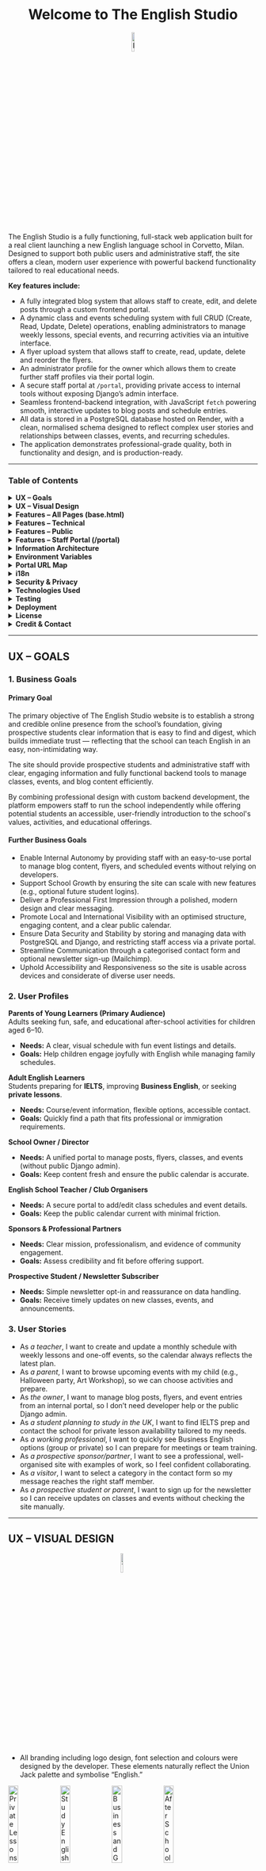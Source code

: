 <h1 align="center"> Welcome to The English Studio </h1>
<p align="center">
  <img src="staticfiles/compressed/logofull.webp" alt="Learn English with The English Studio" width="10%" style="margin: 0 auto; display: block;"/>
</p>

The English Studio is a fully functioning, full-stack web application built for a real client launching a new English language school in Corvetto, Milan. Designed to support both public users and administrative staff, the site offers a clean, modern user experience with powerful backend functionality tailored to real educational needs.

**Key features include:**
- A fully integrated blog system that allows staff to create, edit, and delete posts through a custom frontend portal.
- A dynamic class and events scheduling system with full CRUD (Create, Read, Update, Delete) operations, enabling administrators to manage weekly lessons, special events, and recurring activities via an intuitive interface.
- A flyer upload system that allows staff to create, read, update, delete and reorder the flyers.
- An administrator profile for the owner which allows them to create further staff profiles via their portal login.
- A secure staff portal at `/portal`, providing private access to internal tools without exposing Django’s admin interface.
- Seamless frontend-backend integration, with JavaScript `fetch` powering smooth, interactive updates to blog posts and schedule entries.
- All data is stored in a PostgreSQL database hosted on Render, with a clean, normalised schema designed to reflect complex user stories and relationships between classes, events, and recurring schedules.
- The application demonstrates professional-grade quality, both in functionality and design, and is production-ready.

---

### Table of Contents

<details><summary><strong>UX – Goals</strong></summary>

- Business Goals
  - Primary Goal
  - Further Business Goals
- User Profiles
- User Stories
</details>

<details><summary><strong>UX – Visual Design</strong></summary>

- Fonts & Colours
- Wireframes 
</details>

<details><summary><strong>Features – All Pages (base.html)</strong></summary>

- Navbar
- Footer
</details>

<details><summary><strong>Features – Technical</strong></summary>

- Language Switching
- Custom form handling
- Environment variables
- Media handling
- Security
- Deployment
- Custom Recurrence Logic
</details>

<details><summary><strong>Features – Public</strong></summary>

- Homepage (index.html)
- Blog (blog_list.html / blog_detail.html)
- Interactive Schedule Calendar (calendar.html)
- Contact Form with Mailchimp Integration (contact.html)
</details>

<details><summary><strong>Features – Staff Portal (/portal)</strong></summary>

- Login Page (portal/login)
- Dashboard (portal)
- Blog Post Management
- Schedule Management
- Upcoming Events Flyers Management
- User Management
</details>

<details><summary><strong>Information Architecture</strong></summary>

- Database Structure
- Database Models
  - Class
  - Event
  - BlogPost
  - Flyer
</details>

<details><summary><strong>Environment Variables</strong></summary></details>

<details><summary><strong>Portal URL Map</strong></summary></details>

<details><summary><strong>i18n</strong></summary></details>

<details><summary><strong>Security & Privacy</strong></summary></details>

<details><summary><strong>Technologies Used</strong></summary>

- Languages
- Frameworks
- Django / Python Packages
- Third-Party Services
- Database
- Deployment & Dev Tools
</details>

<details><summary><strong>Testing</strong></summary>

- About Testing
- Validation
- Mobile & Desktop Testing
- Manual Testing
- User Story Testing
- Bugs
</details>

<details><summary><strong>Deployment</strong></summary>

- Local Development
- Production (Render)
</details>

<details><summary><strong>License</strong></summary></details>

<details><summary><strong>Credit & Contact</strong></summary></details>

---

<h2>UX – GOALS</h2>

<h3>1. Business Goals</h3>

<h4>Primary Goal</h4>

The primary objective of The English Studio website is to establish a strong and credible online presence from the school’s foundation, giving prospective students clear information that is easy to find and digest, which builds immediate trust — reflecting that the school can teach English in an easy, non-intimidating way.

The site should provide prospective students and administrative staff with clear, engaging information and fully functional backend tools to manage classes, events, and blog content efficiently.

By combining professional design with custom backend development, the platform empowers staff to run the school independently while offering potential students an accessible, user-friendly introduction to the school's values, activities, and educational offerings.

<h4>Further Business Goals</h4>

- Enable Internal Autonomy by providing staff with an easy-to-use portal to manage blog content, flyers, and scheduled events without relying on developers.
- Support School Growth by ensuring the site can scale with new features (e.g., optional future student logins).
- Deliver a Professional First Impression through a polished, modern design and clear messaging.
- Promote Local and International Visibility with an optimised structure, engaging content, and a clear public calendar.
- Ensure Data Security and Stability by storing and managing data with PostgreSQL and Django, and restricting staff access via a private portal.
- Streamline Communication through a categorised contact form and optional newsletter sign-up (Mailchimp).
- Uphold Accessibility and Responsiveness so the site is usable across devices and considerate of diverse user needs.

<h3>2. User Profiles</h3>

**Parents of Young Learners (Primary Audience)**  
Adults seeking fun, safe, and educational after-school activities for children aged 6–10.  
- **Needs:** A clear, visual schedule with fun event listings and details.  
- **Goals:** Help children engage joyfully with English while managing family schedules.

**Adult English Learners**  
Students preparing for **IELTS**, improving **Business English**, or seeking **private lessons**.  
- **Needs:** Course/event information, flexible options, accessible contact.  
- **Goals:** Quickly find a path that fits professional or immigration requirements.

**School Owner / Director**  
- **Needs:** A unified portal to manage posts, flyers, classes, and events (without public Django admin).  
- **Goals:** Keep content fresh and ensure the public calendar is accurate.

**English School Teacher / Club Organisers**  
- **Needs:** A secure portal to add/edit class schedules and event details.  
- **Goals:** Keep the public calendar current with minimal friction.

**Sponsors & Professional Partners**  
- **Needs:** Clear mission, professionalism, and evidence of community engagement.  
- **Goals:** Assess credibility and fit before offering support.

**Prospective Student / Newsletter Subscriber**  
- **Needs:** Simple newsletter opt-in and reassurance on data handling.  
- **Goals:** Receive timely updates on new classes, events, and announcements.

<h3>3. User Stories</h3>

- As *a teacher*, I want to create and update a monthly schedule with weekly lessons and one-off events, so the calendar always reflects the latest plan.  
- As *a parent*, I want to browse upcoming events with my child (e.g., Halloween party, Art Workshop), so we can choose activities and prepare.  
- As *the owner*, I want to manage blog posts, flyers, and event entries from an internal portal, so I don’t need developer help or the public Django admin.  
- As *a student planning to study in the UK*, I want to find IELTS prep and contact the school for private lesson availability tailored to my needs.  
- As *a working professional*, I want to quickly see Business English options (group or private) so I can prepare for meetings or team training.  
- As *a prospective sponsor/partner*, I want to see a professional, well-organised site with examples of work, so I feel confident collaborating.  
- As *a visitor*, I want to select a category in the contact form so my message reaches the right staff member.  
- As *a prospective student or parent*, I want to sign up for the newsletter so I can receive updates on classes and events without checking the site manually.

---

<h2> UX – VISUAL DESIGN </h2>

<p>
  <img src="staticfiles/compressed/logofull.webp" alt="The English Studio Logo" width="10%" style="margin: 0 auto; display: block;"/>
</p>

- All branding including logo design, font selection and colours were designed by the developer. These elements naturally reflect the Union Jack palette and symbolise “English.”

<p>
  <img src="main/static/compressed/privatelessons.webp" width="20%" alt="Private Lessons"/> 
  <img src="main/static/compressed/studyenglish.webp" width="20%" alt="Study English"/> 
  <img src="main/static/compressed/businessandgeneral.webp" width="20%" alt="Business and General English"/> 
  <img src="main/static/compressed/afterschoolclub.webp" width="20%" alt="After School Club"/>
</p>

Carousel images were rendered by the developer to fit the professional academic feel of the site using OpenAI prompts matching the four class styles: private lessons, after school club, test prep, and business English.

Icons used in the “WHAT WE OFFER” section reference the brand to create descriptive symbols that complement the logo and reinforce brand identity.

<p>
  <img src="main/static/compressed/apple.webp" style="height: 200px;" alt="Apple Icon"/> 
  <img src="main/static/compressed/balloons.webp" style="height: 200px;" alt="Balloons Icon"/> 
  <img src="main/static/compressed/book.webp" style="height: 200px;" alt="Book Icon"/> 
  <img src="main/static/compressed/chat.webp" style="height: 200px;" alt="Chat Icon"/> 
  <img src="main/static/compressed/crafts.webp" style="height: 200px;" alt="Crafts Icon"/> 
  <img src="main/static/compressed/rosette.webp" style="height: 200px;" alt="Rosette Icon"/>
</p>

<h3>FONTS & COLOURS</h3>

- The `primaryfont` is **Archivo Black** (from the logo).  
- The body font is **Cabin**, a smart, minimal sans-serif.

Navy (text): `#37376B`
Red (accents): `#B30000`
Off-white (bg): `#fdfbf6`


The navy/red are slightly muted to feel professional; the off-white background softens the overall feel (book-page vibe).


<details><summary>WIREFRAMES</summary>

  | Page                    | Rough Sketch                                                                                   |
| ----------------------- | ------------------------------------------------------------------------------------------------ |
| blog/blog_detail.html   | <img src="readmefiles/blog_detail.JPG" width="250"/>                                             |
| blog/blog_list.html     | <img src="readmefiles/blog_list.JPG" width="250"/>                                          |
| blog/form.html          | <img src="readmefiles/form.JPG" width="250"/>                                                    |
| blog/list.html          | <img src="readmefiles/list.JPG" width="250"/>                                                    |
| contact.html            | <img src="readmefiles/contact.JPG" width="250"/>                                                 |
| flyers/flyer_form.html  | <img src="readmefiles/flyer_form.JPG" width="250"/>                                              |
| flyers/flyers_list.html | <img src="readmefiles/flyers_list.JPG" width="250"/>                                             |
| flyers/reorder.html     | I did not draw a wireframe for this; I just assumed I would use a drag and drop list             |
| index.html              | <img src="readmefiles/index1.JPG" width="250"/> <img src="readmefiles/index2.JPG" width="250"/>  |
| portal/create_user.html | <img src="readmefiles/create_user.JPG" width="250"/>                                             |
| portal/dashboard.html   | <img src="readmefiles/dashboard.JPG" width="250"/>                                               |
| portal/login.html       | <img src="readmefiles/login.JPG" width="250"/>                                                   |
| portal/user_list.html   | <img src="readmefiles/user_list.JPG" width="250"/>                                               |
| schedule/calendar.html  | <img src="readmefiles/calendar.JPG" width="250"/>                                                |
| schedule/event_list.html| <img src="readmefiles/event_list.JPG" width="250"/>                                              |


</details>

---

<h2> FEATURES – ALL PAGES (loaded by base.html) </h2>

All pages feature a responsive navbar and footer.

<h3>1. Navbar</h3>

<div style="display: flex; align-items: flex-start; gap: 24px; flex-wrap: wrap;">
  <img src="readmefiles/navbarphone.jpg" alt="Navbar Phone" style="max-width: 220px; width: 100%; border-radius: 8px; margin-bottom: 12px; flex-shrink: 0;">
  <img src="readmefiles/navbardesktop.jpg" alt="Navbar Desktop" style="max-width: 800px; width: 100%; border-radius: 8px; margin-bottom: 12px; flex-shrink: 0;">
</div>

- Look & feel: super minimal, lots of breathing room. Off-white background, navy text, red accent. Brand-first.  
- Desktop: round logo on the left; right-aligned uppercase links — **ABOUT · SCHEDULE · BLOG · CONTACT**; GB/IT flags far right.  
- Mobile: right-side overlay menu; links stack vertically; hamburger morphs to a red **X** close button; flags inside the menu.  
- Hierarchy: logo → primary links → language.

<h3>2. Footer</h3>

<div style="display: flex; align-items: flex-start; gap: 24px; flex-wrap: wrap;">
  <img src="readmefiles/footerphone.jpg" alt="Footer Phone" style="max-width: 220px; width: 100%; border-radius: 8px; margin-bottom: 12px; flex-shrink: 0;">
  <img src="readmefiles/footerdesktop.jpg" alt="Footer Desktop" style="max-width: 800px; width: 100%; border-radius: 8px; margin-bottom: 12px; flex-shrink: 0;">
</div>

- Solid navy panel with a thin red top border. White text; red “FOLLOW US ON” accent.  
- Desktop: three columns — (1) logo; (2) address + socials + legal; (3) quick links.  
- Mobile: everything centers and stacks; quick links become a single row; legal/meta at the bottom.

---

<h2> FEATURES – TECHNICAL </h2>

1. **Language Switching:** i18n enabled; English/Italian with locale prefixes.  
2. **Custom form handling:** Blog and schedule use Django forms + `fetch` for smooth UX.  
3. **Environment variables:** Sensitive settings via `.env` only.  
4. **Media handling:** Cloudinary for images/video.  
5. **Security:** Portal routes protected from public access.  
6. **Deployment:** Render (web service + Postgres).  
7. **Custom Recurrence Logic:** Datetime/calendar logic for recurring events with exceptions.

---

<h2> FEATURES – PUBLIC </h2>

<h3>1. Homepage (index.html)</h3>

<p>
  <img src="readmefiles/devicetesting/public/index.html/Macbook-Air-theenglishstudiocorvetto.com.png" style="max-width: 300px; border-radius: 8px;">
  <img src="readmefiles/devicetesting/public/index.html/Macbook-Air-theenglishstudiocorvetto.com (1).png" style="max-width: 300px; border-radius: 8px;">
  <img src="readmefiles/devicetesting/public/index.html/Macbook-Air-theenglishstudiocorvetto.com (2).png" style="max-width: 300px; border-radius: 8px;">
  <img src="readmefiles/devicetesting/public/index.html/Macbook-Air-theenglishstudiocorvetto.com (3).png" style="max-width: 300px; border-radius: 8px;">
</p>

- Professionally designed landing page with hero carousel; overlay headings and CTA link to “WHAT WE OFFER.”  
- “Learn English with Leanne” introduces the teacher to build trust; signature adds a personal touch.  
- Class selection with custom icons complements the information and reinforces branding.  
- All homepage content is bilingual (EN/IT) via the flags in the navbar.

<h3>2. Blog (blog_list.html / blog_detail.html)</h3>

<p>
  <img src="readmefiles/devicetesting/public/blog/blog_list.html/Macbook-Air-theenglishstudiocorvetto.com (5).png" style="max-width: 300px; border-radius: 8px;">
  <img src="readmefiles/devicetesting/public/blog/blog_detail.html/Macbook-Air-theenglishstudiocorvetto.com (6).png" style="max-width: 300px; border-radius: 8px;">
</p>

- Blog list shows feature image, title, and date per post (card layout).  
- Detail page enlarges the image and presents content; video supported.  
- Prev/Next navigation and a button back to the list.  
- SEO-friendly slugs.  
- Fully bilingual content.

<h3>3. Interactive Schedule Calendar (calendar.html)</h3>

<p>
  <img src="readmefiles/devicetesting/public/calendar.html/Macbook-Air-theenglishstudiocorvetto.com (5).png" style="max-width: 300px; border-radius: 8px;">
  <img src="readmefiles/devicetesting/public/calendar.html/Macbook-Air-theenglishstudiocorvetto.com (6).png" style="max-width: 300px; border-radius: 8px;">
</p>

- Custom calendar view via **SCHEDULE**.  
- Emoji icons represent different classes/events; tooltips show details (multiple events listed together).  
- Month switching for past/future planning.

<h3>4. Contact Form with Mailchimp Integration (contact.html)</h3>

<p>
  <img src="readmefiles/devicetesting/public/contact.html/Macbook-Air-theenglishstudiocorvetto.com (5).png" style="max-width: 300px; border-radius: 8px;">
</p>

- Accessible form: name, email, phone, subject, message.  
- Emails sent with `reply_to` headers to the school address.  
- Optional newsletter opt-in (Mailchimp).  
- Google Maps API with custom branded pin.

---

<h2> FEATURES – STAFF PORTAL (/portal)</h2>

<h3>1. Login Page (portal/login)</h3>

<p>
  <img src="readmefiles/devicetesting/staff/portal/login.html/Macbook-Air-theenglishstudiocorvetto.com (5).png" style="max-width: 300px; border-radius: 8px;">
</p>

- Secure login via Django auth; custom UI; redirects to dashboard on success.

<h3>2. Dashboard (portal)</h3>

<p>
  <img src="readmefiles/devicetesting/staff/portal/dashboard.html/Macbook-Air-theenglishstudiocorvetto.com (7).png" style="max-width: 300px; border-radius: 8px;">
</p>

- Central hub for blog and schedule management with quick links.

<h3>3. Blog Post Management</h3>

<p>
  <img src="readmefiles/devicetesting/staff/portal/blog/form.html/Macbook-Air-theenglishstudiocorvetto.com (9).png" style="max-width: 300px; border-radius: 8px;">
  <img src="readmefiles/devicetesting/staff/portal/blog/list.html/Macbook-Air-theenglishstudiocorvetto.com (8).png" style="max-width: 300px; border-radius: 8px;">
  <img src="readmefiles/devicetesting/staff/portal/blog/confirm_delete.html/Macbook-Air-theenglishstudiocorvetto.com (10).png" style="max-width: 300px; border-radius: 8px;">
</p>

Staff can:
- Create bilingual posts (EN/IT).  
- Upload images/video to Cloudinary.  
- Edit, delete, backdate, toggle status (draft/published).  
- JS `fetch` for smooth saves.

<h3>4. Schedule Management</h3>

<p>
  <img src="readmefiles/devicetesting/staff/portal/event_list.html/Macbook-Air-theenglishstudiocorvetto.com (5).png" style="max-width: 300px; border-radius: 8px;">
  <img src="readmefiles/devicetesting/staff/portal/event_list.html/Macbook-Air-theenglishstudiocorvetto.com (6).png" style="max-width: 300px; border-radius: 8px;">
</p>

- Full CRUD for **Classes** (name + emoji; bilingual) and **Events** (time slots linked to classes).  
- Recurrence options: one-time, weekly, biweekly, monthly, custom days; with **exception dates**.  
- Validation to prevent bad date/time ranges.

<h3>5. Upcoming Events Flyers Management</h3>

<p>
  <img src="readmefiles/devicetesting/staff/portal/flyers/flyer_form.html/Macbook-Air-theenglishstudiocorvetto.com (5).png" style="max-width: 300px; border-radius: 8px;">
  <img src="readmefiles/devicetesting/staff/portal/flyers/flyers_list.html/Macbook-Air-theenglishstudiocorvetto.com (7).png" style="max-width: 300px; border-radius: 8px;">
  <img src="readmefiles/devicetesting/staff/portal/flyers/reorder.html/Macbook-Air-theenglishstudiocorvetto.com (5).png" style="max-width: 300px; border-radius: 8px;">
</p>

Staff can:
- Create flyers with bilingual fields (EN/IT).  
- Upload flyer images (and optional PDFs, if enabled).  
- Reorder flyers via `sort_order` for homepage sequence.  
- Edit or delete flyers.

<h3>6. User Management</h3>

- Create/delete users, reset passwords, assign roles/permissions (staff/superuser).  
- Owner-created users can reset their own password via the portal login.  
- No public Django admin exposure.

---

<h2> INFORMATION ARCHITECTURE </h2>

<h3>1. Database Structure</h3>

The following ERD visualises relationships between the models.

![ERD](readmefiles/erd.png)

**Key relationships**
- Each **Event** belongs to a **Class** (`ForeignKey`).  
- Events support **recurrence** with **exception dates** and optional **repeat-until**.  
- **BlogPost** is multilingual and authored by a Django **User**.  
- **Flyer** stores bilingual text and uses `sort_order` for manual homepage ordering.

Primary custom models: **Class**, **Event**, **BlogPost**, **Flyer**.

<h3>2. Database Models</h3>

### Class

| Field        | Type        | Notes |
|--------------|-------------|-------|
| `name_en`    | `CharField` | English name (required) |
| `name_it`    | `CharField` | Italian name (optional) |
| `emoji`      | `CharField` | Single emoji used in calendar/tooltips |
| `__str__()`  | method      | Readable label (emoji + name) |

### Event

| Field                   | Type                           | Notes |
|-------------------------|--------------------------------|-------|
| `class_instance`        | `ForeignKey(Class)`            | `on_delete=CASCADE` |
| `date`                  | `DateField`                    | Anchor date for one-offs/first occurrence |
| `start_time`            | `TimeField`                    | Local start |
| `end_time`              | `TimeField`                    | Local end |
| `recurrence`            | `CharField(choices)`           | `none`, `weekly`, `biweekly`, `monthly`, `custom_days` |
| `days_of_week`          | `CharField`                    | Comma list when `recurrence="custom_days"` (e.g., `Mon,Wed,Fri`) |
| `repeat_until`          | `DateField(null=True)`         | Optional final date |
| `recurrence_exceptions` | `ArrayField(Date)` / `JSONField` | Dates to skip (Postgres) |
| `__str__()`             | method                         | Readable summary |

**Indexes / performance (recommended)**
- Composite `(date, class_instance)` for calendar queries.  
- Partial index for future events: `WHERE date >= CURRENT_DATE`.

### BlogPost

| Field              | Type                        | Notes |
|--------------------|-----------------------------|-------|
| `title_en`         | `CharField`                 | English title |
| `title_it`         | `CharField`                 | Italian title (optional) |
| `slug`             | `SlugField(unique)`         | Used in URLs |
| `body_en`          | rich text (`TextField`/editor) | English content |
| `body_it`          | rich text                   | Optional Italian content |
| `featured_image`   | `ImageField`                | Cloud-hosted header image |
| `video`            | optional media field        | Optional |
| `author`           | `ForeignKey(User)`          | Post author |
| `status`           | `CharField`                 | Draft / Published |
| `created_at`       | `DateTimeField`             | Auto timestamp |
| `updated_at`       | `DateTimeField`             | Auto timestamp |
| `published_at`     | `DateTimeField`             | Controls visibility/order |
| `get_absolute_url()` | method                    | Returns `/blog/<slug>/` |

> The list template uses `featured_image`, `title_en/it`, `published_at`, and `slug`.

### Flyer

```python
class Flyer(models.Model):
    title_en = models.CharField(max_length=200)
    title_it = models.CharField(max_length=200, blank=True, default="")
    description_en = models.TextField(blank=True, default="")
    description_it = models.TextField(blank=True, default="")
    extra_info_en = models.CharField(max_length=255, blank=True, default="")
    extra_info_it = models.CharField(max_length=255, blank=True, default="")
    image = models.ImageField(upload_to="flyers/", blank=True, default="")
    event_date = models.DateField(blank=True, null=True)
    sort_order = models.PositiveIntegerField(default=0, db_index=True)
    created_at = models.DateTimeField(default=timezone.now, editable=False)

    class Meta:
        ordering = ["sort_order", "event_date", "id"]
```
| Field            | Type                   | Notes                                          |
| ---------------- | ---------------------- | ---------------------------------------------- |
| `title_en`       | `CharField(200)`       | Required                                       |
| `title_it`       | `CharField(200)`       | Optional                                       |
| `description_en` | `TextField`            | Optional                                       |
| `description_it` | `TextField`            | Optional                                       |
| `extra_info_en`  | `CharField(255)`       | Optional (short blurb)                         |
| `extra_info_it`  | `CharField(255)`       | Optional (short blurb)                         |
| `image`          | `ImageField`           | Stored under `flyers/` (cloud storage backend) |
| `event_date`     | `DateField(null=True)` | Optional                                       |
| `sort_order`     | `PositiveIntegerField` | **Indexed**; drag/drop order                   |
| `created_at`     | `DateTimeField`        | Audit                                          |
| `__str__()`      | method                 | Title fallback                                 |
| `Meta.ordering`  | —                      | `["sort_order","event_date","id"]`             |

Internationalisation (i18n) pattern

* Parallel EN/IT fields in models (e.g., title_en / title_it).
* Templates resolve via LANGUAGE_CODE.
* Simple queries; no translation tables.

| Key                      | Required | Example                                                       | Purpose                            |
| ------------------------ | -------- | ------------------------------------------------------------- | ---------------------------------- |
| `SECRET_KEY`             | ✅        | `django-insecure-…`                                           | Django crypto/signing key.         |
| `DEBUG`                  | ✅        | `False`                                                       | Never `True` in production.        |
| `ALLOWED_HOSTS`          | ✅        | `theenglishstudiocorvetto.com,.onrender.com`                  | Comma-separated hostnames.         |
| `CSRF_TRUSTED_ORIGINS`   | ✅        | `https://theenglishstudiocorvetto.com,https://*.onrender.com` | CSRF origin safelist.              |
| `DATABASE_URL`           | ✅        | `postgres://…`                                                | Render Postgres connection string. |
| `CLOUDINARY_URL`         | ✅        | `cloudinary://…`                                              | Media storage backend.             |
| `GOOGLE_MAPS_API_KEY`    | ✅        | `AIza…`                                                       | Contact page map loader.           |
| `MAILCHIMP_API_KEY`      | ⬜        | `usX-…`                                                       | Newsletter opt-in.                 |
| `MAILCHIMP_LIST_ID`      | ⬜        | `abcd1234`                                                    | Audience ID.                       |
| `DJANGO_SETTINGS_MODULE` | ⬜        | `the_english_studio.settings`                                 | Usually default.                   |
| `SECURE_SSL_REDIRECT`    | ⬜        | `True`                                                        | Force HTTPS (prod).                |

| Area                | Method | Path (i18n prefix varies)                                               | Notes                  |
| ------------------- | ------ | ----------------------------------------------------------------------- | ---------------------- |
| Schedule Portal     | `GET`  | `/en/schedule/portal/`                                                  | Admin schedule UI.     |
| Delete Event        | `POST` | `/en/schedule/portal/_/events/<id>/delete/`                             | Confirmed 200 in logs. |
| Delete Class        | `POST` | `/en/schedule/portal/_/classes/<id>/delete/`                            | Confirmed 200 in logs. |
| Create/Update Event | `POST` | `{% url 'portal:create_event' %}`, `{% url 'portal:update_event' id %}` | Used by `schedule.js`. |
| Create/Update Class | `POST` | `{% url 'portal:create_class' %}`, `{% url 'portal:update_class' id %}` | Used by `schedule.js`. |

i18n

* Locale prefixes: /en/... and /it/... (Django LocaleMiddleware).
* Translate templates with {% trans %} / {% blocktrans %}.
* Update translations:
`django-admin makemessages -l it`
`django-admin compilemessages`

Security & Privacy

Secrets only via environment variables; never committed.

HTTPS enforced (e.g., SECURE_SSL_REDIRECT=True); HSTS handled by platform.

Personal data handled by contact form/newsletter; document retention and GDPR contact.

Backups: Render Postgres snapshots (plus any additional policy you adopt).

Error logging: Render logs (add Sentry if you choose).

<h2> TECHNOLOGIES USED </h2> 

<h3>1. Languages</h3> 

* Python
* HTML
* CSS
* JavaScript

<h3>2. Frameworks</h3> 

* Django (5.x)
* Bootstrap 5, 
* CKEditor (via `django-ckeditor`). 
 
 <h3>3. Django / Python Packages</h3> 

* cloudinary
* django-cloudinary-storage
* django-ckeditor
* dj-database-url
* gunicorn
* pillow
* psycopg2-binary
* python-decouple
* python-dotenv
* python-dateutil
* requests
* whitenoise
* sqlparse
* asgiref
* certifi
* idna
* charset-normalizer
* tzdata
* urllib3
<h3>4. Third-Party Services</h3>

* Render: App & Postgres hosting
* Cloudinary: Media storage
* Mailchimp: Newsletter opt-in (optional)
* Google Maps API: Contact page map
* GoDaddy: Domain registrar/DNS

<h3>5. Database</h3> 

* PostgreSQL. 

<h3>6. Deployment & Dev Tools</h3>

* Render
* GitHub
* GitHub Codespaces
* Environment variables (`.env`) for all secrets

<h2> TESTING </h2> <h3>1. About Testing</h3> 

Extensive manual testing across views, forms, interactions, devices; non-technical users involved for realistic feedback. Colour contrast checked against WCAG 2.1. CSS validated (W3C Jigsaw).
A full breakdown of tests is in TESTING.md. Debug history lives in BUGLOG.md.

<h3>2. Validation</h3>

See [TESTING.md](TESTING.md).

<h3>3. Mobile & Desktop Testing</h3>

See [TESTING.md](TESTING.md).

<h3>4. Manual Testing</h3>

See [TESTING.md](TESTING.md).

<h3>5. User Story Testing</h3>

See [TESTING.md](TESTING.md).

<h3>6. Bugs</h3>

See [BUGLOG.md](BUGLOG.md); unresolved items listed at the bottom of [TESTING.md](TESTING.md).

<h2> DEPLOYMENT </h2>

The website is deployed at https://theenglishstudiocorvetto.com

<h3>1. Local Development</h3>

Requirements: Python 3.9+, pip, Git, (optional) PostgreSQL, Cloudinary/Mailchimp accounts if using those features.

### 1) Clone
git clone https://github.com/kimjev-webdev/theenglishstudiocorvetto.git
cd theenglishstudiocorvetto

### 2) Virtualenv
python3 -m venv .venv
#### Windows:
.venv\Scripts\activate
#### macOS/Linux:
source .venv/bin/activate

### 3) Install deps
pip install -r requirements.txt

### 4) Create .env from env.example and fill values

### 5) Migrate & superuser
python manage.py migrate
python manage.py createsuperuser

### 6) Run
python manage.py runserver

Visit http://127.0.0.1:8000
 (Django admin at /admin).

<h3>2. Production (Render)</h3>

* Build: pip install -r requirements.txt && python manage.py migrate && python manage.py collectstatic --no-input

* Start: gunicorn the_english_studio.wsgi:application

* Configure environment variables in Render dashboard.

* Static files: served via WhiteNoise; (optional) configure a static route if needed.

<h2> LICENSE </h2>

Proprietary License – The English Studio Website

Copyright (c) 2025 The English Studio. All rights reserved.

This project (including all source code, designs, images, copy, and build
artifacts) is proprietary to The English Studio (“Client”). It may not be
copied, reproduced, modified, distributed, publicly displayed, or used for
any purpose other than operating and maintaining The English Studio website,
except with the Client’s prior written permission.

1) Ownership
   - All intellectual property in this repository belongs to The English Studio.
   - All branding, logos, images, and written content are owned by the Client.
   - Any third-party components remain the property of their respective owners
     and are licensed separately as noted in their documentation.

2) Limited Use Grant
   - The Client and its expressly authorized staff/contractors are granted a
     non-transferable, non-sublicensable license to use, run, and modify this
     codebase solely for the operation and maintenance of The English Studio
     website.
   - No other rights are granted.

3) Restrictions
   - No redistribution, relicensing, or sale of this code or assets.
   - No copying or reuse in other projects, products, or services.
   - No extraction of components (including styles, images, or copy) for
     unrelated use.
   - No publication of source code or assets in public repositories or package
     registries without the Client’s written consent.

4) Trademarks & Branding
   - The English Studio name, logo, and brand elements may not be used without
     the Client’s written permission.

5) Third-Party Software
   - This project may include third-party libraries or services (e.g., Django,
     Bootstrap, Cloudinary, Mailchimp, Google Maps). Such components are
     governed by their own licenses and terms, which must be followed.

6) Termination
   - Any breach of these terms immediately terminates the license.

7) “AS IS” Disclaimer
   - The software is provided “AS IS”, without warranties of any kind, express
     or implied, including but not limited to fitness for a particular purpose.

8) Future Open-Source Option
   - If the Client decides to open-source this project, this file may be
     replaced with an open-source license (e.g., MIT or BSD-3-Clause).

For permissions or questions, contact:
The English Studio — theenglishstudio.corvetto@gmail.com

<h2> CREDIT & CONTACT </h2>

All content and structure were developed for a real-world client project. Media, blog posts, and calendar data are owned by the client.

Developer
📧 kimjev.webdev@gmail.com

🔗 https://github.com/kimjev-webdev/theenglishstudiocorvetto
